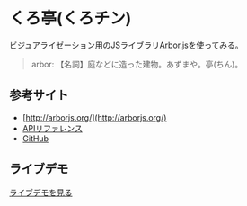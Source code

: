# くろ亭(くろチン)

ビジュアライゼーション用のJSライブラリ[Arbor.js](http://arborjs.org/)を使ってみる。

> arbor: 【名詞】庭などに造った建物。あずまや。亭(ちん)。

## 参考サイト

- [http://arborjs.org/](http://arborjs.org/)
- [APIリファレンス](http://arborjs.org/reference)
- [GitHub](https://github.com/samizdatco/arbor)

## ライブデモ

[ライブデモを見る](https://gpsoft.github.io/kurochin/)

